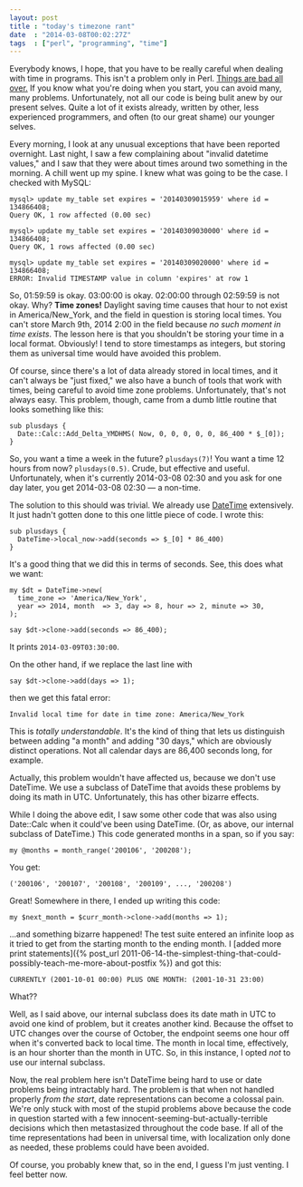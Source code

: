 ```yaml
---
layout: post
title : "today's timezone rant"
date  : "2014-03-08T00:02:27Z"
tags  : ["perl", "programming", "time"]
---
```

Everybody knows, I hope, that you have to be really careful when dealing with
time in programs.  This isn't a problem only in Perl.  [Things are bad all
over.](https://mail.python.org/pipermail/python-ideas/2014-March/026446.html)
If you know what you're doing when you start, you can avoid many, many
problems.  Unfortunately, not all our code is being bulit anew by our present
selves.  Quite a lot of it exists already, written by other, less experienced
programmers, and often (to our great shame) our younger selves.

Every morning, I look at any unusual exceptions that have been reported
overnight.  Last night, I saw a few complaining about "invalid datetime
values," and I saw that they were about times around two something in the
morning.  A chill went up my spine.  I knew what was going to be the case.  I
checked with MySQL:

    mysql> update my_table set expires = '20140309015959' where id = 134866408;
    Query OK, 1 row affected (0.00 sec)

    mysql> update my_table set expires = '20140309030000' where id = 134866408;
    Query OK, 1 rows affected (0.00 sec)

    mysql> update my_table set expires = '20140309020000' where id = 134866408;
    ERROR: Invalid TIMESTAMP value in column 'expires' at row 1

So, 01:59:59 is okay.  03:00:00 is okay.  02:00:00 through 02:59:59 is not
okay.  Why?  **Time zones!**  Daylight saving time causes that hour to not
exist in America/New_York, and the field in question is storing local times.
You can't store March 9th, 2014 2:00 in the field because *no such moment in
time exists*.  The lesson here is that you shouldn't be storing your time in a
local format.  Obviously!  I tend to store timestamps as integers, but storing
them as universal time would have avoided this problem.

Of course, since there's a lot of data already stored in local times, and it
can't always be "just fixed," we also have a bunch of tools that work with
times, being careful to avoid time zone problems.  Unfortunately, that's not
always easy.  This problem, though, came from a dumb little routine that looks
something like this:

    sub plusdays {
      Date::Calc::Add_Delta_YMDHMS( Now, 0, 0, 0, 0, 0, 86_400 * $_[0]);
    }

So, you want a time a week in the future?  `plusdays(7)`!  You want a time 12
hours from now?  `plusdays(0.5)`.  Crude, but effective and useful.
Unfortunately, when it's currently 2014-03-08 02:30 and you ask for one day
later, you get 2014-03-08 02:30 — a non-time.

The solution to this should was trivial.  We already use
[DateTime](https://metacpan.org/pod/DateTime) extensively.  It just hadn't
gotten done to this one little piece of code.  I wrote this:

    sub plusdays {
      DateTime->local_now->add(seconds => $_[0] * 86_400)
    }

It's a good thing that we did this in terms of seconds.  See, this does what we
want:

    my $dt = DateTime->new(
      time_zone => 'America/New_York',
      year => 2014, month  => 3, day => 8, hour => 2, minute => 30,
    );

    say $dt->clone->add(seconds => 86_400);

It prints `2014-03-09T03:30:00`.

On the other hand, if we replace the last line with

    say $dt->clone->add(days => 1);

then we get this fatal error:

    Invalid local time for date in time zone: America/New_York

This is *totally understandable*.  It's the kind of thing that lets us
distinguish between adding "a month" and adding "30 days," which are obviously
distinct operations.  Not all calendar days are 86,400 seconds long, for
example.

Actually, this problem wouldn't have affected us, because we don't use
DateTime.  We use a subclass of DateTime that avoids these problems by doing
its math in UTC.  Unfortunately, this has other bizarre effects.

While I doing the above edit, I saw some other code that was also using
Date::Calc when it could've been using DateTime.  (Or, as above, our internal
subclass of DateTime.)  This code generated months in a span, so if you say:

    my @months = month_range('200106', '200208');

You get:

    ('200106', '200107', '200108', '200109', ..., '200208')

Great!  Somewhere in there, I ended up writing this code:

    my $next_month = $curr_month->clone->add(months => 1);

...and something bizarre happened!  The test suite entered an infinite loop as
it tried to get from the starting month to the ending month.  I [added more
print statements]({% post_url 2011-06-14-the-simplest-thing-that-could-possibly-teach-me-more-about-postfix %}) and got this:

    CURRENTLY (2001-10-01 00:00) PLUS ONE MONTH: (2001-10-31 23:00)

What??

Well, as I said above, our internal subclass does its date math in UTC to avoid
one kind of problem, but it creates another kind.  Because the offset to UTC
changes over the course of October, the endpoint seems one hour off when it's
converted back to local time.  The month in local time, effectively, is an hour
shorter than the month in UTC.  So, in this instance, I opted *not* to use our
internal subclass.

Now, the real problem here isn't DateTime being hard to use or date problems
being intractably hard.  The problem is that when not handled properly *from
the start*, date representations can become a colossal pain.  We're only stuck
with most of the stupid problems above because the code in question started
with a few innocent-seeming-but-actually-terrible decisions which then
metastasized throughout the code base.  If all of the time representations had
been in universal time, with localization only done as needed, these problems
could have been avoided.

Of course, you probably knew that, so in the end, I guess I'm just venting.  I
feel better now.


